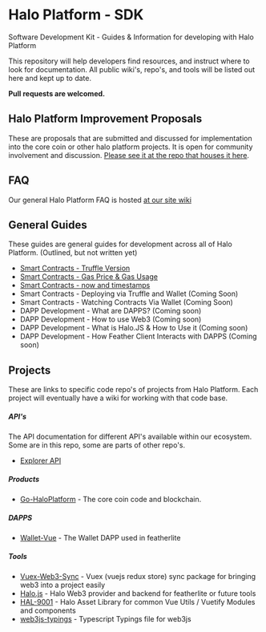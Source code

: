 # Halo Platform - SDK
Software Development Kit - Guides & Information for developing with Halo Platform

This repository will help developers find resources, and instruct where to look for documentation. All public wiki's, repo's, and tools will be listed out here and kept up to date. 

**Pull requests are welcomed.**

## Halo Platform Improvement Proposals

These are proposals that are submitted and discussed for implementation into the core coin or other halo platform projects. It is open for community involvement and discussion. [Please see it at the repo that houses it here](https://github.com/haloplatform/hpip).

## FAQ

Our general Halo Platform FAQ is hosted [at our site wiki](https://wiki.haloplatform.tech/FAQ)


## General Guides
These guides are general guides for development across all of Halo Platform. (Outlined, but not written yet)

- [Smart Contracts - Truffle Version](Guides/smart-contracts-truffle-version.md)
- [Smart Contracts - Gas Price & Gas Usage](Guides/smart-contracts-gas-price.md)
- [Smart Contracts - now and timestamps](Guides/smart-contracts-now.md)
- Smart Contracts - Deploying via Truffle and Wallet (Coming Soon)
- Smart Contracts - Watching Contracts Via Wallet (Coming Soon)
- DAPP Development - What are DAPPS? (Coming soon)
- DAPP Development - How to use Web3 (Coming soon)
- DAPP Development - What is Halo.JS & How to Use it (Coming soon)
- DAPP Development - How Feather Client Interacts with DAPPS (Coming soon)

## Projects
These are links to specific code repo's of projects from Halo Platform. Each project will eventually have a wiki for working with that code base.

##### API's
The API documentation for different API's available within our ecosystem. Some are in this repo, some are parts of other repo's. 

- [Explorer API](API/explorer.md)

##### Products

- [Go-HaloPlatform](https://github.com/haloplatform/go-haloplatform) - The core coin code and blockchain.

##### DAPPS
- [Wallet-Vue](https://github.com/haloplatform/dapp-wallet-vue) - The Wallet DAPP used in featherlite

##### Tools

- [Vuex-Web3-Sync](https://github.com/haloplatform/vuex-web3-sync) - Vuex (vuejs redux store) sync package for bringing web3 into a project easily
- [Halo.js](https://github.com/haloplatform/halo.js) - Halo Web3 provider and backend for featherlite or future tools
- [HAL-9001](https://github.com/haloplatform/hal-9001) - Halo Asset Library for common Vue Utils / Vuetify Modules and components
- [web3js-typings](https://github.com/haloplatform/web3js-typings) - Typescript Typings file for web3js
